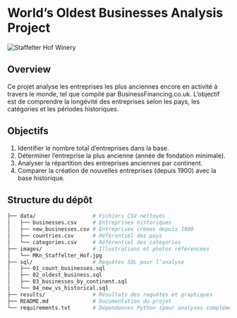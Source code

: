 # World’s Oldest Businesses Analysis Project

![Staffelter Hof Winery](images/image.jpeg)

## Overview
Ce projet analyse les entreprises les plus anciennes encore en activité à travers le monde, tel que compilé par BusinessFinancing.co.uk. L’objectif est de comprendre la longévité des entreprises selon les pays, les catégories et les périodes historiques.

## Objectifs
1. Identifier le nombre total d’entreprises dans la base.  
2. Déterminer l’entreprise la plus ancienne (année de fondation minimale).  
3. Analyser la répartition des entreprises anciennes par continent.  
4. Comparer la création de nouvelles entreprises (depuis 1900) avec la base historique.

## Structure du dépôt
```bash
├── data/                  # Fichiers CSV nettoyés
│   ├── businesses.csv     # Entreprises historiques
│   ├── new_businesses.csv # Entreprises créées depuis 1900
│   ├── countries.csv      # Référentiel des pays
│   └── categories.csv     # Référentiel des catégories
├── images/                # Illustrations et photos référencées
│   └── MKn_Staffelter_Hof.jpg
├── sql/                   # Requêtes SQL pour l’analyse
│   ├── 01_count_businesses.sql
│   ├── 02_oldest_business.sql
│   ├── 03_businesses_by_continent.sql
│   └── 04_new_vs_historical.sql
├── results/               # Résultats des requêtes et graphiques
├── README.md              # Documentation du projet
└── requirements.txt       # Dépendances Python (pour analyses complémentaires)
